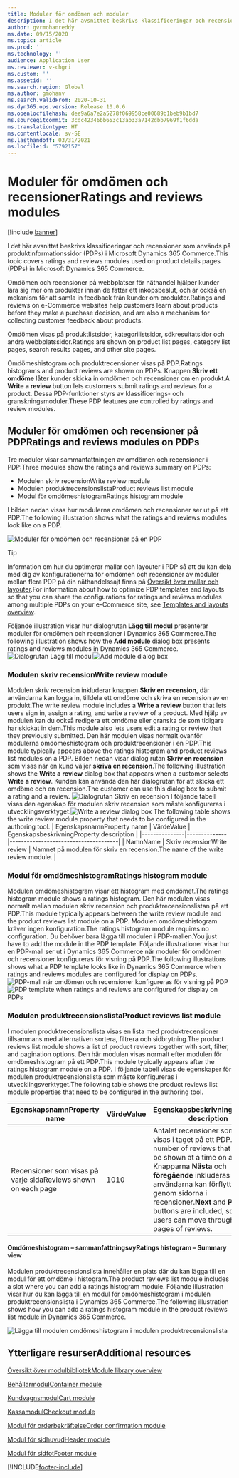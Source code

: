 ```yaml
---
title: Moduler för omdömen och moduler
description: I det här avsnittet beskrivs klassificeringar och recensioner som används på produktinformationssidor i Microsoft Dynamics 365 Commerce.
author: gvrmohanreddy
ms.date: 09/15/2020
ms.topic: article
ms.prod: ''
ms.technology: ''
audience: Application User
ms.reviewer: v-chgri
ms.custom: ''
ms.assetid: ''
ms.search.region: Global
ms.author: gmohanv
ms.search.validFrom: 2020-10-31
ms.dyn365.ops.version: Release 10.0.6
ms.openlocfilehash: dee9a6a7e2a5278f069958ce00689b1beb9b1bd7
ms.sourcegitcommit: 3cdc42346bb653c13ab33a7142dbb7969f1f6dda
ms.translationtype: HT
ms.contentlocale: sv-SE
ms.lasthandoff: 03/31/2021
ms.locfileid: "5792157"
---
```

# <a name="ratings-and-reviews-modules"></a><span data-ttu-id="ab91b-103">Moduler för omdömen och recensioner</span><span class="sxs-lookup"><span data-stu-id="ab91b-103">Ratings and reviews modules</span></span>

[!include [banner](includes/banner.md)]

<span data-ttu-id="ab91b-104">I det här avsnittet beskrivs klassificeringar och recensioner som används på produktinformationssidor (PDPs) i Microsoft Dynamics 365 Commerce.</span><span class="sxs-lookup"><span data-stu-id="ab91b-104">This topic covers ratings and reviews modules used on product details pages (PDPs) in Microsoft Dynamics 365 Commerce.</span></span>

<span data-ttu-id="ab91b-105">Omdömen och recensioner på webbplatser för näthandel hjälper kunder lära sig mer om produkter innan de fattar ett inköpsbeslut, och är också en mekanism för att samla in feedback från kunder om produkter.</span><span class="sxs-lookup"><span data-stu-id="ab91b-105">Ratings and reviews on e-Commerce websites help customers learn about products before they make a purchase decision, and are also a mechanism for collecting customer feedback about products.</span></span> 

<span data-ttu-id="ab91b-106">Omdömen visas på produktlistsidor, kategorilistsidor, sökresultatsidor och andra webbplatssidor.</span><span class="sxs-lookup"><span data-stu-id="ab91b-106">Ratings are shown on product list pages, category list pages, search results pages, and other site pages.</span></span> 

<span data-ttu-id="ab91b-107">Omdömeshistogram och produktrecensioner visas på PDP.</span><span class="sxs-lookup"><span data-stu-id="ab91b-107">Ratings histograms and product reviews are shown on PDPs.</span></span> <span data-ttu-id="ab91b-108">Knappen **Skriv ett omdöme** låter kunder skicka in omdömen och recensioner om en produkt.</span><span class="sxs-lookup"><span data-stu-id="ab91b-108">A **Write a review** button lets customers submit ratings and reviews for a product.</span></span> <span data-ttu-id="ab91b-109">Dessa PDP-funktioner styrs av klassificerings- och granskningsmoduler.</span><span class="sxs-lookup"><span data-stu-id="ab91b-109">These PDP features are controlled by ratings and review modules.</span></span>

## <a name="ratings-and-reviews-modules-on-pdps"></a><span data-ttu-id="ab91b-110">Moduler för omdömen och recensioner på PDP</span><span class="sxs-lookup"><span data-stu-id="ab91b-110">Ratings and reviews modules on PDPs</span></span> 

<span data-ttu-id="ab91b-111">Tre moduler visar sammanfattningen av omdömen och recensioner i PDP:</span><span class="sxs-lookup"><span data-stu-id="ab91b-111">Three modules show the ratings and reviews summary on PDPs:</span></span>
- <span data-ttu-id="ab91b-112">Modulen skriv recension</span><span class="sxs-lookup"><span data-stu-id="ab91b-112">Write review module</span></span>
- <span data-ttu-id="ab91b-113">Modulen produktrecensionslista</span><span class="sxs-lookup"><span data-stu-id="ab91b-113">Product reviews list module</span></span>
- <span data-ttu-id="ab91b-114">Modul för omdömeshistogram</span><span class="sxs-lookup"><span data-stu-id="ab91b-114">Ratings histogram module</span></span>
 
<span data-ttu-id="ab91b-115">I bilden nedan visas hur modulerna omdömen och recensioner ser ut på ett PDP.</span><span class="sxs-lookup"><span data-stu-id="ab91b-115">The following illustration shows what the ratings and reviews modules look like on a PDP.</span></span>

![Moduler för omdömen och recensioner på en PDP](media/rnr-eCommerce-pdp-reviews-modules_design.png)

> [!TIP] 
> <span data-ttu-id="ab91b-117">Information om hur du optimerar mallar och layouter i PDP så att du kan dela med dig av konfigurationerna för omdömen och recensioner av moduler mellan flera PDP på din näthandelssajt finns på [Översikt över mallar och layouter](templates-layouts-overview.md).</span><span class="sxs-lookup"><span data-stu-id="ab91b-117">For information about how to optimize PDP templates and layouts so that you can share the configurations for ratings and reviews modules among multiple PDPs on your e-Commerce site, see [Templates and layouts overview](templates-layouts-overview.md).</span></span>

<span data-ttu-id="ab91b-118">Följande illustration visar hur dialogrutan **Lägg till modul** presenterar moduler för omdömen och recensioner i Dynamics 365 Commerce.</span><span class="sxs-lookup"><span data-stu-id="ab91b-118">The following illustration shows how the **Add module** dialog box presents ratings and reviews modules in Dynamics 365 Commerce.</span></span>
<span data-ttu-id="ab91b-119">![Dialogrutan Lägg till modul](media/rnr-eCommerce-pdp-adding-rnr-modules.png)</span><span class="sxs-lookup"><span data-stu-id="ab91b-119">![Add module dialog box](media/rnr-eCommerce-pdp-adding-rnr-modules.png)</span></span>

### <a name="write-review-module"></a><span data-ttu-id="ab91b-120">Modulen skriv recension</span><span class="sxs-lookup"><span data-stu-id="ab91b-120">Write review module</span></span>

<span data-ttu-id="ab91b-121">Modulen skriv recension inkluderar knappen **Skriv en recension**, där användarna kan logga in, tilldela ett omdöme och skriva en recension av en produkt.</span><span class="sxs-lookup"><span data-stu-id="ab91b-121">The write review module includes a **Write a review** button that lets users sign in, assign a rating, and write a review of a product.</span></span> <span data-ttu-id="ab91b-122">Med hjälp av modulen kan du också redigera ett omdöme eller granska de som tidigare har skickat in dem.</span><span class="sxs-lookup"><span data-stu-id="ab91b-122">This module also lets users edit a rating or review that they previously submitted.</span></span> <span data-ttu-id="ab91b-123">Den här modulen visas normalt ovanför modulerna omdömeshistogram och produktrecensioner i en PDP.</span><span class="sxs-lookup"><span data-stu-id="ab91b-123">This module typically appears above the ratings histogram and product reviews list modules on a PDP.</span></span>
<span data-ttu-id="ab91b-124">Bilden nedan visar dialog rutan **Skriv en recension** som visas när en kund väljer **skriva en recension**.</span><span class="sxs-lookup"><span data-stu-id="ab91b-124">The following illustration shows the **Write a review** dialog box that appears when a customer selects **Write a review**.</span></span> <span data-ttu-id="ab91b-125">Kunden kan använda den här dialogrutan för att skicka ett omdöme och en recension.</span><span class="sxs-lookup"><span data-stu-id="ab91b-125">The customer can use this dialog box to submit a rating and a review.</span></span>
<span data-ttu-id="ab91b-126">![Dialogrutan Skriv en recension](media/rnr-eCommerce-write-review-module.png) I följande tabell visas den egenskap för modulen skriv recension som måste konfigureras i utvecklingsverktyget.</span><span class="sxs-lookup"><span data-stu-id="ab91b-126">![Write a review dialog box](media/rnr-eCommerce-write-review-module.png) The following table shows the write review module property that needs to be configured in the authoring tool.</span></span>
| <span data-ttu-id="ab91b-127">Egenskapsnamn</span><span class="sxs-lookup"><span data-stu-id="ab91b-127">Property name</span></span> | <span data-ttu-id="ab91b-128">Värde</span><span class="sxs-lookup"><span data-stu-id="ab91b-128">Value</span></span>        | <span data-ttu-id="ab91b-129">Egenskapsbeskrivning</span><span class="sxs-lookup"><span data-stu-id="ab91b-129">Property description</span></span>                 |
|---------------|--------------|--------------------------------------|
| <span data-ttu-id="ab91b-130">Namn</span><span class="sxs-lookup"><span data-stu-id="ab91b-130">Name</span></span>          | <span data-ttu-id="ab91b-131">Skriv recension</span><span class="sxs-lookup"><span data-stu-id="ab91b-131">Write review</span></span> | <span data-ttu-id="ab91b-132">Namnet på modulen för skriv en recension.</span><span class="sxs-lookup"><span data-stu-id="ab91b-132">The name of the write review module.</span></span> |

### <a name="ratings-histogram-module"></a><span data-ttu-id="ab91b-133">Modul för omdömeshistogram</span><span class="sxs-lookup"><span data-stu-id="ab91b-133">Ratings histogram module</span></span>

<span data-ttu-id="ab91b-134">Modulen omdömeshistogram visar ett histogram med omdömet.</span><span class="sxs-lookup"><span data-stu-id="ab91b-134">The ratings histogram module shows a ratings histogram.</span></span> <span data-ttu-id="ab91b-135">Den här modulen visas normalt mellan modulen skriv recension och produktrecensionslistan på ett PDP.</span><span class="sxs-lookup"><span data-stu-id="ab91b-135">This module typically appears between the write review module and the product reviews list module on a PDP.</span></span>
<span data-ttu-id="ab91b-136">Modulen omdömeshistogram kräver ingen konfiguration.</span><span class="sxs-lookup"><span data-stu-id="ab91b-136">The ratings histogram module requires no configuration.</span></span> <span data-ttu-id="ab91b-137">Du behöver bara lägga till modulen i PDP-mallen.</span><span class="sxs-lookup"><span data-stu-id="ab91b-137">You just have to add the module in the PDP template.</span></span> <span data-ttu-id="ab91b-138">Följande illustrationer visar hur en PDP-mall ser ut i Dynamics 365 Commerce när moduler för omdömen och recensioner konfigureras för visning på PDP.</span><span class="sxs-lookup"><span data-stu-id="ab91b-138">The following illustrations shows what a PDP template looks like in Dynamics 365 Commerce when ratings and reviews modules are configured for display on PDPs.</span></span>
<span data-ttu-id="ab91b-139">![PDP-mall när omdömen och recensioner konfigureras för visning på PDP](media/rnr-eCommerce-pdp-reviews-modules.png)</span><span class="sxs-lookup"><span data-stu-id="ab91b-139">![PDP template when ratings and reviews are configured for display on PDPs](media/rnr-eCommerce-pdp-reviews-modules.png)</span></span>

### <a name="product-reviews-list-module"></a><span data-ttu-id="ab91b-140">Modulen produktrecensionslista</span><span class="sxs-lookup"><span data-stu-id="ab91b-140">Product reviews list module</span></span>

<span data-ttu-id="ab91b-141">I modulen produktrecensionslista visas en lista med produktrecensioner tillsammans med alternativen sortera, filtrera och sidbrytning.</span><span class="sxs-lookup"><span data-stu-id="ab91b-141">The product reviews list module shows a list of product reviews together with sort, filter, and pagination options.</span></span> <span data-ttu-id="ab91b-142">Den här modulen visas normalt efter modulen för omdömeshistogram på ett PDP.</span><span class="sxs-lookup"><span data-stu-id="ab91b-142">This module typically appears after the ratings histogram module on a PDP.</span></span>
<span data-ttu-id="ab91b-143">I följande tabell visas de egenskaper för modulen produktrecensionslista som måste konfigureras i utvecklingsverktyget.</span><span class="sxs-lookup"><span data-stu-id="ab91b-143">The following table shows the product reviews list module properties that need to be configured in the authoring tool.</span></span>

| <span data-ttu-id="ab91b-144">Egenskapsnamn</span><span class="sxs-lookup"><span data-stu-id="ab91b-144">Property name</span></span>              | <span data-ttu-id="ab91b-145">Värde</span><span class="sxs-lookup"><span data-stu-id="ab91b-145">Value</span></span> | <span data-ttu-id="ab91b-146">Egenskapsbeskrivning</span><span class="sxs-lookup"><span data-stu-id="ab91b-146">Property description</span></span> |
|----------------------------|-------| ---------------------|
| <span data-ttu-id="ab91b-147">Recensioner som visas på varje sida</span><span class="sxs-lookup"><span data-stu-id="ab91b-147">Reviews shown on each page</span></span> | <span data-ttu-id="ab91b-148">10</span><span class="sxs-lookup"><span data-stu-id="ab91b-148">10</span></span>    | <span data-ttu-id="ab91b-149">Antalet recensioner som ska visas i taget på ett PDP.</span><span class="sxs-lookup"><span data-stu-id="ab91b-149">The number of reviews that should be shown at a time on a PDP.</span></span> <span data-ttu-id="ab91b-150">Knapparna **Nästa** och **föregående** inkluderas så att användarna kan förflytta sig genom sidorna i recensioner.</span><span class="sxs-lookup"><span data-stu-id="ab91b-150">**Next** and **Previous** buttons are included, so that users can move through the pages of reviews.</span></span> |

#### <a name="ratings-histogram--summary-view"></a><span data-ttu-id="ab91b-151">Omdömeshistogram – sammanfattningsvy</span><span class="sxs-lookup"><span data-stu-id="ab91b-151">Ratings histogram – Summary view</span></span>

<span data-ttu-id="ab91b-152">Modulen produktrecensionslista innehåller en plats där du kan lägga till en modul för ett omdöme i histogram.</span><span class="sxs-lookup"><span data-stu-id="ab91b-152">The product reviews list module includes a slot where you can add a ratings histogram module.</span></span> <span data-ttu-id="ab91b-153">Följande illustration visar hur du kan lägga till en modul för omdömeshistogram i modulen produktrecensionslista i Dynamics 365 Commerce.</span><span class="sxs-lookup"><span data-stu-id="ab91b-153">The following illustration shows how you can add a ratings histogram module in the product reviews list module in Dynamics 365 Commerce.</span></span>

![Lägga till modulen omdömeshistogram i modulen produktrecensionslista](media/rnr-eCommerce-pdp-rating-histogram-summary.png)

## <a name="additional-resources"></a><span data-ttu-id="ab91b-155">Ytterligare resurser</span><span class="sxs-lookup"><span data-stu-id="ab91b-155">Additional resources</span></span>

[<span data-ttu-id="ab91b-156">Översikt över modulbibliotek</span><span class="sxs-lookup"><span data-stu-id="ab91b-156">Module library overview</span></span>](starter-kit-overview.md)

[<span data-ttu-id="ab91b-157">Behållarmodul</span><span class="sxs-lookup"><span data-stu-id="ab91b-157">Container module</span></span>](add-container-module.md)

[<span data-ttu-id="ab91b-158">Kundvagnsmodul</span><span class="sxs-lookup"><span data-stu-id="ab91b-158">Cart module</span></span>](add-cart-module.md)

[<span data-ttu-id="ab91b-159">Kassamodul</span><span class="sxs-lookup"><span data-stu-id="ab91b-159">Checkout module</span></span>](add-checkout-module.md)

[<span data-ttu-id="ab91b-160">Modul för orderbekräftelse</span><span class="sxs-lookup"><span data-stu-id="ab91b-160">Order confirmation module</span></span>](order-confirmation-module.md)

[<span data-ttu-id="ab91b-161">Modul för sidhuvud</span><span class="sxs-lookup"><span data-stu-id="ab91b-161">Header module</span></span>](author-header-module.md)

[<span data-ttu-id="ab91b-162">Modul för sidfot</span><span class="sxs-lookup"><span data-stu-id="ab91b-162">Footer module</span></span>](author-footer-module.md)


[!INCLUDE[footer-include](../includes/footer-banner.md)]